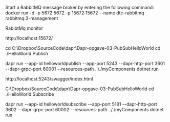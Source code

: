 Start a RabbitMQ message broker by entering the following command:
docker run -d -p 5672:5672 -p 15672:15672 --name dtc-rabbitmq rabbitmq:3-management

RabibtMq monitor

http://localhost:15672/


cd C:\Dropbox\SourceCode\dapr\Dapr-opgave-03-PubSubHelloWorld
cd ./HelloWorld.Publish

dapr run --app-id helloworldpublish --app-port 5243 --dapr-http-port 3601 --dapr-grpc-port 60001 --resources-path .././myComponents dotnet run

http://localhost:5243/swagger/index.html


C:\Dropbox\SourceCode\dapr\Dapr-opgave-03-PubSubHelloWorld
cd ./HelloWorld.Subscribe

dapr run --app-id helloworldsubscribe --app-port 5181 --dapr-http-port 3602 --dapr-grpc-port 60002 --resources-path .././myComponents dotnet run





